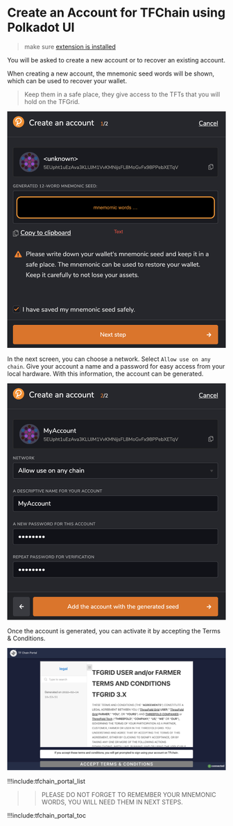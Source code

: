 
# Create an Account for TFChain using Polkadot UI

> make sure [extension is installed](tfchain_portal_polkadot_widget)

You will be asked to create a new account or to recover an existing account. 

When creating a new account, the mnemonic seed words will be shown, which can be used to recover your wallet. 

> Keep them in a safe place, they give access to the TFTs that you will hold on the TFGrid. 

![](img/grid3_portal_create_account_1.png ':size=400')

In the next screen, you can choose a network. Select `Allow use on any chain`. Give your account a name and a password for easy access from your local hardware. With this information, the account can be generated. 

![](img/grid3_portal_create_account_2.png ':size=400')

Once the account is generated, you can activate it by accepting the Terms & Conditions. 

![](img/grid3_portal_terms_conditions.png ':size=600')

!!!include:tfchain_portal_list

>> PLEASE DO NOT FORGET TO REMEMBER YOUR MNEMONIC WORDS, YOU WILL NEED THEM IN NEXT STEPS.

!!!include:tfchain_portal_toc
